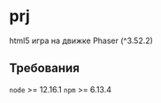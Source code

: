 # prj
html5 игра на движке Phaser (^3.52.2)


## Требования
`node` >= 12.16.1 `npm` >= 6.13.4


<!-- ## Установка

#### Склонируйте репозиторий
`git clone git@github.com:lunaapps/todots.git`
#### Установите зависимости npm
`npm install`
#### Добавьте свои переменные среды
Скопируйте `.env.EXAMPLE` и замените название на `.env`
Объявите валидные переменные в файле.


## Структура файлов игры

### assets 
Дирректория `assets` содержит ассеты игры.
- `fonts` - используемые шрифты.
- `images` - картинки.

### css
Содержит файлы css стилей.

### scripts
Дирректория всех скриптов.

- дирректория `components` - компоненты.
    - `Ball.ts` - класс шара.
    - `Button.ts` - класс кнопки.
    - `Scrollcam.ts` - класс камеры скролла.

- дирректория `functions` - общие функции.
    - `back.ts` - ассинхронные функции для сервера.
    - `front.ts` - функции клиента.

- дирректория `libs` - вспомогательные библиотеки.
    - `Fapi.js` - для работы с Одноклассниками.
    - `Webfonts.js` - для предзагрузки шрифтов.
    
- дирректория `scenes` - содержит набор сцен и впомогательные для них файлы.
    - `Boot.ts` - сцена инициализации
    - `Crush.ts` - сцена краша игры
    - `Game.ts` - сцена игры
    - `LevelCreator.ts` - сцена редактора уровней (отключена по умолчанию)
    - `Map.ts` - сцена списка уровней (отключена по умолчанию)
    - `MiniGame.ts` - сцена миниигры (не реализовано)
    - `Modal.ts` - сцена модальных окон
    - `Preload.ts` - сцена предзагрузки
    - `StartScreen.ts` - сцена стартового меню
    - `Store.ts` - сцена магазина
    - `Tutorial.ts` - сцена первоначального обучения
- `index.ts` - входящая точка приложения.
- `interfaces.ts` - набор интерфейсов typescript.
- `langs.ts` - массив языковой локализации.
- `levels.ts` - массив уровней.
- `state.ts` - массив данных состояния игры. -->
